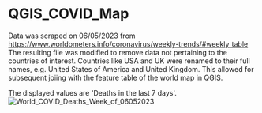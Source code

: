 # QGIS_COVID_Map

Data was scraped on 06/05/2023 from https://www.worldometers.info/coronavirus/weekly-trends/#weekly_table
The resulting file was modified to remove data not pertaining to the countries of interest.
Countries like USA and UK were renamed to their full names, e.g. United States of America and United Kingdom. This allowed for subsequent joiing with the feature table of the world map in QGIS.

The displayed values are 'Deaths in the last 7 days'.
![World_COVID_Deaths_Week_of_06052023](https://github.com/alekseymor/QGIS_COVID_Map/assets/10982274/fe23d61d-b972-48ec-b5b8-9270eb01bbe3)
